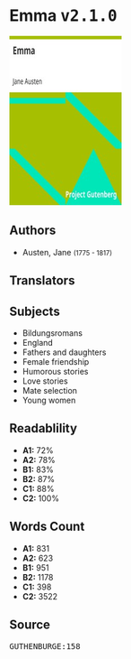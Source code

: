 # Emma <kbd>v2.1.0</kbd>

![](./cover.medium.jpg "")

## Authors


 - Austen, Jane <small>(1775 - 1817)</small>

## Translators



## Subjects


 - Bildungsromans
 - England
 - Fathers and daughters
 - Female friendship
 - Humorous stories
 - Love stories
 - Mate selection
 - Young women

## Readablility


 - **A1:** 72%
 - **A2:** 78%
 - **B1:** 83%
 - **B2:** 87%
 - **C1:** 88%
 - **C2:** 100%

## Words Count


 - **A1:** 831
 - **A2:** 623
 - **B1:** 951
 - **B2:** 1178
 - **C1:** 398
 - **C2:** 3522

## Source


<kbd>GUTHENBURGE:158</kbd>
